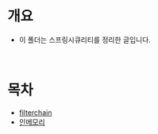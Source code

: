 # 개요
* 이 폴더는 스프링시큐리티를 정리한 글입니다.

<br>

# 목차
* [filterchain](./filterchain.md)
* [인메모리](./InmemoryUser.md)
